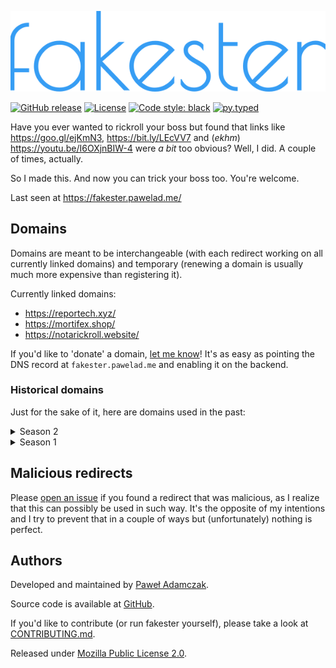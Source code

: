 <p align="center">
  <img src="./src/fakester/static/img/logo.svg" alt="fakester logo">
</p>

[![GitHub release](https://img.shields.io/github/release/pawelad/fakester.svg)][github release]
[![License](https://img.shields.io/github/license/pawelad/fakester.svg)][license]
[![Code style: black](https://img.shields.io/badge/code%20style-black-000000.svg)][black]
[![py.typed](https://img.shields.io/badge/py-typed-green)][pep561]

Have you ever wanted to rickroll your boss but found that links like
https://goo.gl/ejKmN3, https://bit.ly/LEcVV7 and (_ekhm_) https://youtu.be/I6OXjnBIW-4
were _a bit_ too obvious? Well, I did. A couple of times, actually.

So I made this. And now you can trick your boss too. You're welcome.

Last seen at https://fakester.pawelad.me/

## Domains
Domains are meant to be interchangeable (with each redirect working on all currently
linked domains) and temporary (renewing a domain is usually much more expensive
than registering it).

Currently linked domains:

- https://reportech.xyz/
- https://mortifex.shop/
- https://notarickroll.website/

If you'd like to 'donate' a domain, [let me know][github new issue]! It's as easy
as pointing the DNS record at `fakester.pawelad.me` and enabling it on the backend.

### Historical domains
Just for the sake of it, here are domains used in the past:

<details>
  <summary>Season 2</summary>

  - https://badsoftware.review/
  - https://doubledouce.club/
  - https://farnsworth.science/
  - https://forgettable.men/
  - https://momcorp.science/
  - https://mortifex.tech/
  - https://notarickyroll.website/
  - https://notarobot.date/
  - https://notbigon.faith/
  - https://realshark.loan/
  - https://sugarlumps.trade/
  - https://totallyreal.accountant/
</details>

<details>
  <summary>Season 1</summary>

  - https://amishweekly.xyz/
  - https://deepersteeper.xyz/
  - https://estrogenesis.xyz/
  - https://funkinthetrunk.xyz/
  - https://fuzzfeet.xyz/
  - https://isitstd.xyz/
  - https://masterexploder.xyz/
  - https://momcorp.xyz/
  - https://mortifex.xyz/
  - https://mrmeeseeks.xyz/
  - https://notporn.xyz/
  - https://spottieottiedopaliscious.xyz/
  - https://thedeuce.xyz/
  - https://thefiggisagency.xyz/
  - https://theflabbergaster.xyz/
  - https://thekrappinger.xyz/
  - https://uphole.xyz/
</details>

## Malicious redirects
Please [open an issue][github new issue] if you found a redirect that was malicious,
as I realize that this can possibly be used in such way. It's the opposite of my
intentions and I try to prevent that in a couple of ways but (unfortunately) nothing
is perfect.

## Authors
Developed and maintained by [Paweł Adamczak][pawelad].

Source code is available at [GitHub][github fakester].

If you'd like to contribute (or run fakester yourself), please take a look at
[CONTRIBUTING.md][contributing].

Released under [Mozilla Public License 2.0][license].


[black]: https://black.readthedocs.io/
[contributing]: ./CONTRIBUTING.md
[github fakester]: https://github.com/pawelad/fakester
[github new issue]: https://github.com/pawelad/fakester/issues/new/choose
[github release]: https://github.com/pawelad/fakester/releases/latest
[license]: ./LICENSE
[pawelad]: https://pawelad.me/
[pep561]: https://peps.python.org/pep-0561/
